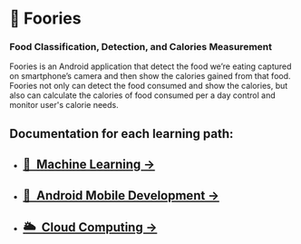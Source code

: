 # 🍔 Foories



### Food Classification, Detection, and Calories Measurement

Foories is an Android application that detect the food we’re eating captured on smartphone’s camera and then show the calories gained from that food.
Foories not only can detect the food consumed and show the calories, but also can calculate the calories of food consumed per a day  control and monitor user's calorie needs.

## Documentation for each learning path:

- ## [🧮&nbsp;&nbsp;Machine Learning &rarr;](https://github.com/Ibrahimsyah/Foories/tree/ml)
- ## [🤖&nbsp;&nbsp;Android Mobile Development &rarr;](https://github.com/Ibrahimsyah/Foories/tree/android)
- ## [🌥&nbsp;&nbsp;Cloud Computing &rarr;](https://github.com/Ibrahimsyah/Foories/tree/cloud)
